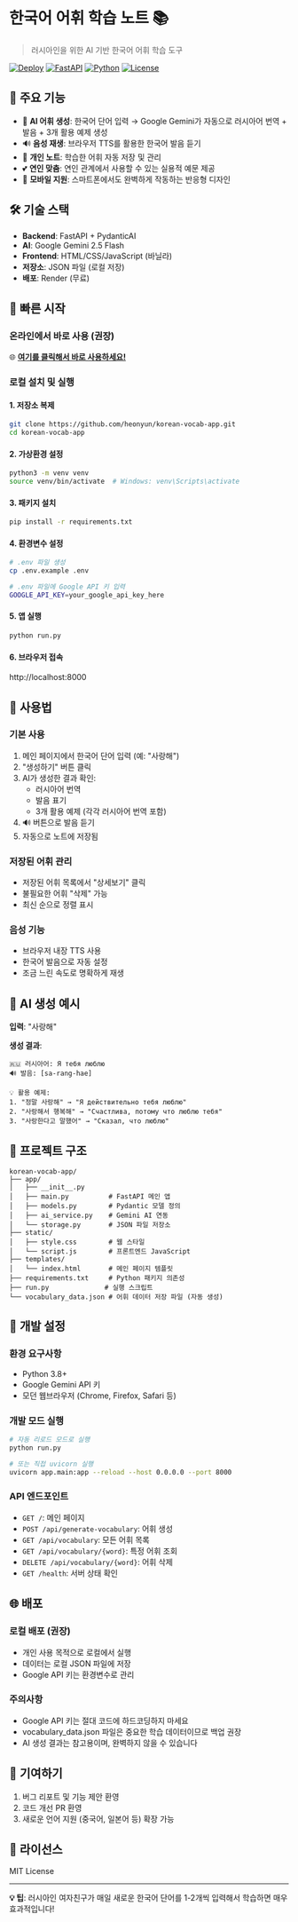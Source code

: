 # 한국어 어휘 학습 노트 📚

> 러시아인을 위한 AI 기반 한국어 어휘 학습 도구

[![Deploy](https://img.shields.io/badge/Deploy-Render-46E3B7.svg)](https://render.com)
[![FastAPI](https://img.shields.io/badge/FastAPI-005571?logo=fastapi)](https://fastapi.tiangolo.com)
[![Python](https://img.shields.io/badge/Python-3.12-blue.svg)](https://python.org)
[![License](https://img.shields.io/badge/license-MIT-green.svg)](LICENSE)

## 🌟 주요 기능

- 🤖 **AI 어휘 생성**: 한국어 단어 입력 → Google Gemini가 자동으로 러시아어 번역 + 발음 + 3개 활용 예제 생성
- 🔊 **음성 재생**: 브라우저 TTS를 활용한 한국어 발음 듣기  
- 💾 **개인 노트**: 학습한 어휘 자동 저장 및 관리
- 💕 **연인 맞춤**: 연인 관계에서 사용할 수 있는 실용적 예문 제공
- 📱 **모바일 지원**: 스마트폰에서도 완벽하게 작동하는 반응형 디자인

## 🛠️ 기술 스택

- **Backend**: FastAPI + PydanticAI
- **AI**: Google Gemini 2.5 Flash
- **Frontend**: HTML/CSS/JavaScript (바닐라)
- **저장소**: JSON 파일 (로컬 저장)
- **배포**: Render (무료)

## 🚀 빠른 시작

### 온라인에서 바로 사용 (권장)
🌐 **[여기를 클릭해서 바로 사용하세요!](배포_후_업데이트_예정)**

### 로컬 설치 및 실행

#### 1. 저장소 복제
```bash
git clone https://github.com/heonyun/korean-vocab-app.git
cd korean-vocab-app
```

#### 2. 가상환경 설정
```bash
python3 -m venv venv
source venv/bin/activate  # Windows: venv\Scripts\activate
```

#### 3. 패키지 설치
```bash
pip install -r requirements.txt
```

#### 4. 환경변수 설정
```bash
# .env 파일 생성
cp .env.example .env

# .env 파일에 Google API 키 입력
GOOGLE_API_KEY=your_google_api_key_here
```

#### 5. 앱 실행
```bash
python run.py
```

#### 6. 브라우저 접속
http://localhost:8000

## 📱 사용법

### 기본 사용
1. 메인 페이지에서 한국어 단어 입력 (예: "사랑해")
2. "생성하기" 버튼 클릭
3. AI가 생성한 결과 확인:
   - 러시아어 번역
   - 발음 표기
   - 3개 활용 예제 (각각 러시아어 번역 포함)
4. 🔊 버튼으로 발음 듣기
5. 자동으로 노트에 저장됨

### 저장된 어휘 관리
- 저장된 어휘 목록에서 "상세보기" 클릭
- 불필요한 어휘 "삭제" 가능
- 최신 순으로 정렬 표시

### 음성 기능
- 브라우저 내장 TTS 사용
- 한국어 발음으로 자동 설정
- 조금 느린 속도로 명확하게 재생

## 🎯 AI 생성 예시

**입력**: "사랑해"

**생성 결과**:
```
🇷🇺 러시아어: Я тебя люблю
🔊 발음: [sa-rang-hae]

💡 활용 예제:
1. "정말 사랑해" → "Я действительно тебя люблю"
2. "사랑해서 행복해" → "Счастлива, потому что люблю тебя"  
3. "사랑한다고 말했어" → "Сказал, что люблю"
```

## 📁 프로젝트 구조

```
korean-vocab-app/
├── app/
│   ├── __init__.py
│   ├── main.py          # FastAPI 메인 앱
│   ├── models.py        # Pydantic 모델 정의
│   ├── ai_service.py    # Gemini AI 연동
│   └── storage.py       # JSON 파일 저장소
├── static/
│   ├── style.css        # 웹 스타일
│   └── script.js        # 프론트엔드 JavaScript
├── templates/
│   └── index.html       # 메인 페이지 템플릿
├── requirements.txt     # Python 패키지 의존성
├── run.py              # 실행 스크립트
└── vocabulary_data.json # 어휘 데이터 저장 파일 (자동 생성)
```

## 🔧 개발 설정

### 환경 요구사항
- Python 3.8+
- Google Gemini API 키
- 모던 웹브라우저 (Chrome, Firefox, Safari 등)

### 개발 모드 실행
```bash
# 자동 리로드 모드로 실행
python run.py

# 또는 직접 uvicorn 실행
uvicorn app.main:app --reload --host 0.0.0.0 --port 8000
```

### API 엔드포인트
- `GET /`: 메인 페이지
- `POST /api/generate-vocabulary`: 어휘 생성
- `GET /api/vocabulary`: 모든 어휘 목록
- `GET /api/vocabulary/{word}`: 특정 어휘 조회
- `DELETE /api/vocabulary/{word}`: 어휘 삭제
- `GET /health`: 서버 상태 확인

## 🌐 배포

### 로컬 배포 (권장)
- 개인 사용 목적으로 로컬에서 실행
- 데이터는 로컬 JSON 파일에 저장
- Google API 키는 환경변수로 관리

### 주의사항
- Google API 키는 절대 코드에 하드코딩하지 마세요
- vocabulary_data.json 파일은 중요한 학습 데이터이므로 백업 권장
- AI 생성 결과는 참고용이며, 완벽하지 않을 수 있습니다

## 🤝 기여하기

1. 버그 리포트 및 기능 제안 환영
2. 코드 개선 PR 환영
3. 새로운 언어 지원 (중국어, 일본어 등) 확장 가능

## 📄 라이선스

MIT License

---

**💡 팁**: 러시아인 여자친구가 매일 새로운 한국어 단어를 1-2개씩 입력해서 학습하면 매우 효과적입니다!
